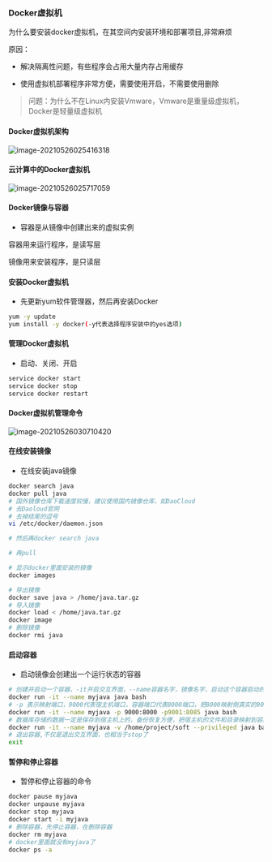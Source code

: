 ### Docker虚拟机

为什么要安装docker虚拟机，在其空间内安装环境和部署项目,非常麻烦

原因：

- 解决隔离性问题，有些程序会占用大量内存占用缓存

- 使用虚拟机部署程序非常方便，需要使用开启，不需要使用删除



> 问题：为什么不在Linux内安装Vmware，Vmware是重量级虚拟机，Docker是轻量级虚拟机



#### Docker虚拟机架构

![image-20210526025416318](http://img.monsterbear.top/img/Docker%E8%99%9A%E6%8B%9F%E6%9C%BA%E6%9E%B6%E6%9E%84.png)



#### 云计算中的Docker虚拟机

![image-20210526025717059](http://img.monsterbear.top/img/%E4%BA%91%E8%AE%A1%E7%AE%97%E4%B8%AD%E7%9A%84Docker%E8%99%9A%E6%8B%9F%E6%9C%BA.png)



#### Docker镜像与容器

- 容器是从镜像中创建出来的虚拟实例

容器用来运行程序，是读写层

镜像用来安装程序，是只读层



#### 安装Docker虚拟机

- 先更新yum软件管理器，然后再安装Docker

```sh
yum -y update
yum install -y docker(-y代表选择程序安装中的yes选项)
```



#### 管理Docker虚拟机

- 启动、关闭、开启

```sh
service docker start
service docker stop
service docker restart
```



#### Docker虚拟机管理命令

![image-20210526030710420](http://img.monsterbear.top/img/Docker%E8%99%9A%E6%8B%9F%E6%9C%BA%E7%AE%A1%E7%90%86%E5%91%BD%E4%BB%A4.png)





#### 在线安装镜像

- 在线安装java镜像

```sh
docker search java
docker pull java
# 国外镜像仓库下载速度较慢，建议使用国内镜像仓库，如DaoCloud
# 去Daoloud官网
# 去掉结尾的逗号
vi /etc/docker/daemon.json

# 然后再docker search java

# 再pull

# 显示docker里面安装的镜像
docker images

# 导出镜像
docker save java > /home/java.tar.gz
# 导入镜像
docker load < /home/java.tar.gz
docker image
# 删除镜像
docker rmi java

```



#### 启动容器

- 启动镜像会创建出一个运行状态的容器

```sh
# 创建并启动一个容器，-it开启交互界面，--name容器名字，镜像名字，启动这个容器启动的是bash命令行
docker run -it --name myjava java bash
# -p 表示映射端口，9000代表宿主机端口，容器端口代表8000端口，把8000映射倒真实的9000端口， -p代表另外外一组端口
docker run -it --name myjava -p 9000:8000 -p9001:8085 java bash
# 数据库存储的数据一定是保存到宿主机上的，备份恢复方便，把宿主机的文件和目录映射到容器里面，-v把前半部分宿主机的目录映射到容器的soft里面的，读写权限--privileged这个使用用最高权限的
docker run -it --name myjava -v /home/project/soft --privileged java bash
# 退出容器,不仅是退出交互界面，也相当于stop了
exit
```



#### 暂停和停止容器

- 暂停和停止容器的命令

```sh
docker pause myjava
docker unpause myjava
docker stop myjava
docker start -i myjava
# 删除容器，先停止容器，在删除容器
docker rm myjava
# docker里面就没有myjava了
docker ps -a
```



